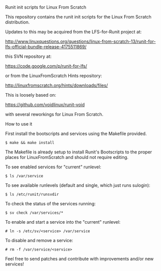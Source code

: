 Runit init scripts for Linux From Scratch

This repository contains the runit init scripts for
the Linux From Scratch distribution.

Updates to this may be acquired from the LFS-for-Runit
project at:

http://www.linuxquestions.org/questions/linux-from-scratch-13/runit-for-lfs-official-bundle-release-4175511869/

this SVN repository at:

https://code.google.com/p/runit-for-lfs/

or from the LinuxFromScratch Hints repository:

http://linuxfromscratch.org/hints/downloads/files/

This is loosely based on:

https://github.com/voidlinux/runit-void

with several reworkings for Linux From Scratch.

How to use it

First install the bootscripts and services using the Makefile provided.

    $ make && make install

The Makefile is already setup to install Runit's Bootscripts to the proper places for
LinuxFromScratch and should not require editing.

To see enabled services for "current" runlevel:

    $ ls /var/service

To see available runlevels (default and single, which just runs sulogin):

    $ ls /etc/runit/runsvdir
    
To check the status of the services running:

    $ sv check /var/services/*

To enable and start a service into the "current" runlevel:

    # ln -s /etc/sv/<service> /var/service

To disable and remove a service:

    # rm -f /var/service/<service>

Feel free to send patches and contribute with improvements and/or new services!

